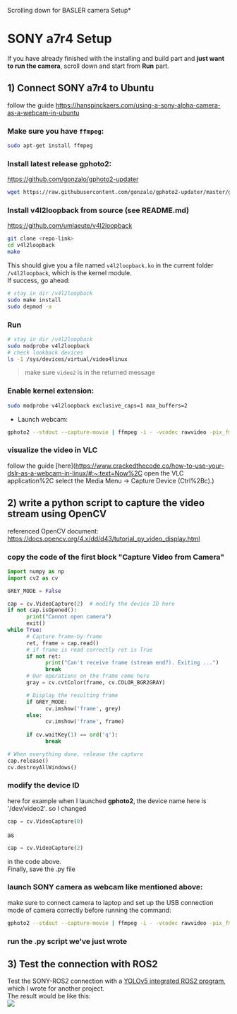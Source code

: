 Scrolling down for BASLER camera Setup*
# SONY a7r4 Setup
If you have already finished with the installing and build part and **just want to run the camera**, scroll down and start from **Run** part.
## 1) Connect SONY a7r4 to Ubuntu

follow the guide https://hanspinckaers.com/using-a-sony-alpha-camera-as-a-webcam-in-ubuntu

### Make sure you have `ffmpeg`: 
```bash
sudo apt-get install ffmpeg
```
### Install latest release gphoto2: 
https://github.com/gonzalo/gphoto2-updater
```bash
wget https://raw.githubusercontent.com/gonzalo/gphoto2-updater/master/gphoto2-updater.sh && wget https://raw.githubusercontent.com/gonzalo/gphoto2-updater/master/.env && chmod +x gphoto2-updater.sh && sudo ./gphoto2-updater.sh
```

### Install v4l2loopback from source (see README.md)
https://github.com/umlaeute/v4l2loopback 
```bash
git clone <repo-link>
cd v4l2loopback
make
```
This should give you a file named `v4l2loopback.ko` in the current folder `/v4l2loopback`, which is the kernel module.  
If success, go ahead:
```bash
# stay in dir /v4l2loopback
sudo make install
sudo depmod -a
```
### Run
```bash
# stay in dir /v4l2loopback
sudo modprobe v4l2loopback
# check lookback devices
ls -1 /sys/devices/virtual/video4linux
```
> make sure `video2` is in the returned message
### Enable kernel extension: 
```bash
sudo modprobe v4l2loopback exclusive_caps=1 max_buffers=2
```
- Launch webcam:
```bash
gphoto2 --stdout --capture-movie | ffmpeg -i - -vcodec rawvideo -pix_fmt yuv420p -threads 8 -f v4l2 /dev/video2
```
### visualize the video in VLC
follow the guide [here](https://www.crackedthecode.co/how-to-use-your-dslr-as-a-webcam-in-linux/#:~:text=Now%2C open the VLC application%2C select the Media Menu -> Capture Device (Ctrl%2Bc).)

## 2) write a python script to capture the video stream using OpenCV
referenced OpenCV document: https://docs.opencv.org/4.x/dd/d43/tutorial_py_video_display.html
### copy the code of the first block "Capture Video from Camera"
```python
import numpy as np
import cv2 as cv

GREY_MODE = False

cap = cv.VideoCapture(2)  # modify the device ID here
if not cap.isOpened():
      print("Cannot open camera")
      exit()
while True:
      # Capture frame-by-frame
      ret, frame = cap.read()
      # if frame is read correctly ret is True
      if not ret:
            print("Can't receive frame (stream end?). Exiting ...")
            break
      # Our operations on the frame come here
      gray = cv.cvtColor(frame, cv.COLOR_BGR2GRAY)

      # Display the resulting frame
      if GREY_MODE:
            cv.imshow('frame', grey)
      else:
            cv.imshow('frame', frame)
            
      if cv.waitKey(1) == ord('q'):
            break

# When everything done, release the capture
cap.release()
cv.destroyAllWindows()
```
### modify the device ID  
here for example when I launched **gphoto2**, the device name here is '/dev/video2'. so I changed 
```python
cap = cv.VideoCapture(0)
```
as
```python
cap = cv.VideoCapture(2)
```
in the code above.  
Finally, save the .py file
### launch SONY camera as webcam like mentioned above:
make sure to connect camera to laptop and set up the USB connection mode of camera correctly before running the command:
```bash
gphoto2 --stdout --capture-movie | ffmpeg -i - -vcodec rawvideo -pix_fmt yuv420p -threads 8 -f v4l2 /dev/video2
```
### run the .py script we've just wrote

## 3) Test the connection with ROS2
Test the SONY-ROS2 connection with a [YOLOv5 integrated ROS2 program](https://github.com/junmeng6025/ros2_yolov5_webcam), which I wrote for another project.  
The result would be like this:  
<img src = "README/sony-yolo-3.png">  

